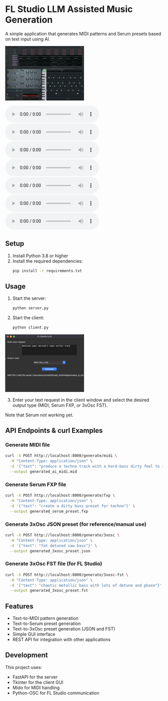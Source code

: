 # FL Studio LLM Assisted Music Generation

A simple application that generates MIDI patterns and Serum presets based on text input using AI.

<img src="flstudio_llm.png" width="50%" />

<audio controls src="wav/sample01.wav"><a href="wav/sample01.wav" target="_blank">wav/sample01.wav</a></audio>
<audio controls src="wav/sample02.wav"><a href="wav/sample02.wav" target="_blank">wav/sample02.wav</a></audio>
<audio controls src="wav/sample03.wav"><a href="wav/sample03.wav" target="_blank">wav/sample03.wav</a></audio>
<audio controls src="wav/sample04.wav"><a href="wav/sample04.wav" target="_blank">wav/sample04.wav</a></audio>
<audio controls src="wav/sample05.wav"><a href="wav/sample05.wav" target="_blank">wav/sample05.wav</a></audio>
<audio controls src="wav/sample06.wav"><a href="wav/sample06.wav" target="_blank">wav/sample06.wav</a></audio>
<audio controls src="wav/sample07.wav"><a href="wav/sample07.wav" target="_blank">wav/sample07.wav</a></audio>


## Setup

1. Install Python 3.8 or higher
2. Install the required dependencies:
   ```bash
   pip install -r requirements.txt
   ```

## Usage

1. Start the server:
   ```bash
   python server.py
   ```

2. Start the client:
   ```bash
   python client.py
   ```

<img src="flstudio_llm_client.png" width="50%" />

3. Enter your text request in the client window and select the desired output type (MIDI, Serum FXP, or 3xOsc FST).

Note that Serum not working yet.

## API Endpoints & curl Examples

### Generate MIDI file
```bash
curl -X POST http://localhost:8000/generate/midi \
  -H "Content-Type: application/json" \
  -d '{"text": "produce a techno track with a hard-bass dirty feel to it"}' \
  --output generated_ai_midi.mid
```

### Generate Serum FXP file
```bash
curl -X POST http://localhost:8000/generate/fxp \
  -H "Content-Type: application/json" \
  -d '{"text": "create a dirty bass preset for techno"}' \
  --output generated_serum_preset.fxp
```

### Generate 3xOsc JSON preset (for reference/manual use)
```bash
curl -X POST http://localhost:8000/generate/3xosc \
  -H "Content-Type: application/json" \
  -d '{"text": "fat detuned saw bass"}' \
  --output generated_3xosc_preset.json
```

### Generate 3xOsc FST file (for FL Studio)
```bash
curl -X POST http://localhost:8000/generate/3xosc-fst \
  -H "Content-Type: application/json" \
  -d '{"text": "chaotic metallic bass with lots of detune and phase"}' \
  --output generated_3xosc_preset.fst
```

## Features

- Text-to-MIDI pattern generation
- Text-to-Serum preset generation
- Text-to-3xOsc preset generation (JSON and FST)
- Simple GUI interface
- REST API for integration with other applications

## Development

This project uses:
- FastAPI for the server
- Tkinter for the client GUI
- Mido for MIDI handling
- Python-OSC for FL Studio communication 